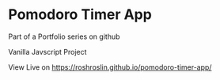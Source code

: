 # Pomodoro Timer App

Part of a Portfolio series on github

Vanilla Javscript Project

View Live on https://roshroslin.github.io/pomodoro-timer-app/
